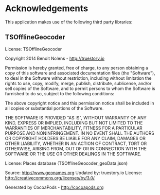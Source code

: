 # Acknowledgements
This application makes use of the following third party libraries:

## TSOfflineGeocoder

License: TSOfflineGeocoder

Copyright 2014 Benoit Nolens - http://truestory.io

Permission is hereby granted, free of charge, to any person obtaining
a copy of this software and associated documentation files (the
"Software"), to deal in the Software without restriction, including
without limitation the rights to use, copy, modify, merge, publish,
distribute, sublicense, and/or sell copies of the Software, and to
permit persons to whom the Software is furnished to do so, subject to
the following conditions:

The above copyright notice and this permission notice shall be
included in all copies or substantial portions of the Software.

THE SOFTWARE IS PROVIDED "AS IS", WITHOUT WARRANTY OF ANY KIND,
EXPRESS OR IMPLIED, INCLUDING BUT NOT LIMITED TO THE WARRANTIES OF
MERCHANTABILITY, FITNESS FOR A PARTICULAR PURPOSE AND
NONINFRINGEMENT. IN NO EVENT SHALL THE AUTHORS OR COPYRIGHT HOLDERS BE
LIABLE FOR ANY CLAIM, DAMAGES OR OTHER LIABILITY, WHETHER IN AN ACTION
OF CONTRACT, TORT OR OTHERWISE, ARISING FROM, OUT OF OR IN CONNECTION
WITH THE SOFTWARE OR THE USE OR OTHER DEALINGS IN THE SOFTWARE.


License: Places database (TSOfflineGeocoder_geoData.json)

 Source: http://www.geonames.org
 Updated by: truestory.io
 License: http://creativecommons.org/licenses/by/3.0/

Generated by CocoaPods - http://cocoapods.org
